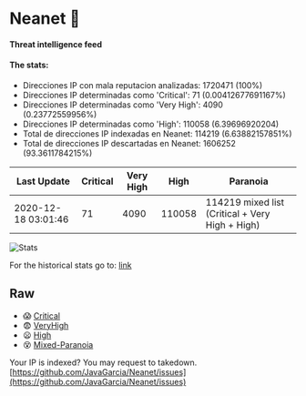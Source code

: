 # Neanet :hocho:
#### Threat intelligence feed
#### The stats:

- Direcciones IP con mala reputacion analizadas: 1720471 (100%)
- Direcciones IP determinadas como 'Critical':  71 (0.00412677691167%)
- Direcciones IP determinadas como 'Very High':  4090 (0.23772559956%)
- Direcciones IP determinadas como 'High':  110058 (6.39696920204)
- Total de direcciones IP indexadas en Neanet:  114219 (6.63882157851%)
- Total de direcciones IP descartadas en Neanet:  1606252 (93.3611784215%)

| Last Update | Critical | Very High | High | Paranoia |
| --- | --- | --- | --- | --- |
| 2020-12-18 03:01:46 | 71 | 4090 | 110058 | 114219 mixed list (Critical + Very High + High)|

![Stats](https://docs.google.com/spreadsheets/d/e/2PACX-1vSnaNMIXVabIpDJjufMlzH7poXnshF3mgd8Is1g9ytUEzVsP5my4Trn8f-xkoLLQ38xpL3HtmUexLo6/pubchart?oid=501124687&format=image)

For the historical stats go to: [link](/stats.csv)
## Raw
- :scream: [Critical](https://raw.githubusercontent.com/JavaGarcia/Neanet/master/blacklists/neanet_critical.txt)
- :fearful: [VeryHigh](https://raw.githubusercontent.com/JavaGarcia/Neanet/master/blacklists/neanet_veryHigh.txtt)
- :frowning: [High](https://raw.githubusercontent.com/JavaGarcia/Neanet/master/blacklists/neanet_high.txt)
- :dizzy_face: [Mixed-Paranoia](https://raw.githubusercontent.com/JavaGarcia/Neanet/master/blacklists/neanet_all.txt)


Your IP is indexed? You may request to takedown. [https://github.com/JavaGarcia/Neanet/issues](https://github.com/JavaGarcia/Neanet/issues)




































































































































































































































































































































































































































































































































































































































































































































































































































































































































































































































































































































































































































































































































































































































































































































































































































































































































































































































































































































































































































































































































































































































































































































































































































































































































































































































































































































































































































































































































































